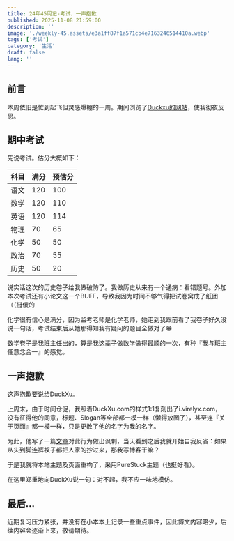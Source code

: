 ```yaml
---
title: 24年45周记-考试、一声抱歉
published: 2025-11-08 21:59:00
description: ''
image: './weekly-45.assets/e3a1ff87f1a571cb4e7163246514410a.webp'
tags: ['考试']
category: '生活'
draft: false 
lang: ''
---
```


## 前言

本周依旧是忙到起飞但灵感爆棚的一周。期间浏览了[Duckxu的网站](https://i.duckxu.com/)，使我彻夜反思。

## 期中考试

先说考试。估分大概如下：

| 科目 | 满分 | 预估分 |
| ---- | ---- | ------ |
| 语文 | 120  | 100    |
| 数学 | 120  | 110    |
| 英语 | 120  | 114    |
| 物理 | 70   | 65     |
| 化学 | 50   | 50     |
| 政治 | 70   | 55     |
| 历史 | 50   | 20     |

说实话这次的历史卷子给我做破防了。我做历史从来有一个通病：看错题号。外加本次考试还有小论文这一个BUFF，导致我因为时间不够气得把试卷窝成了纸团（（挺傻的

化学很有信心是满分，因为监考老师是化学老师，她走到我跟前看了我卷子好久没说一句话，考试结束后从她那得知我有疑问的题目全做对了😁

数学卷子是我班主任出的，算是我这辈子做数学做得最顺的一次，有种『我与班主任意念合一』的感觉。

## 一声抱歉

这声抱歉要说给[DuckXu](https://i.duckxu.com/)。

上周末，由于时间仓促，我照着DuckXu.com的样式1:1复刻出了i.virelyx.com，没有征得他的同意，标题、Slogan等全部都一模一样（懒得放图了），甚至连『关于页面』都一模一样，只是更改了他的名字为我的名字。

为此，他写了一篇[文章](https://i.duckxu.com/archives/copystyleperson.html)对此行为做出讽刺，当天看到之后我就开始自我反省：如果从头到脚连裤衩子都把人家的抄过来，那我写博客干嘛？

于是我就将本站主题及页面重构了，采用PureStuck主题（也挺好看）。

在这里郑重地向DuckXu说一句：对不起，我不应一味地模仿。

## 最后...

近期复习压力紧张，并没有在小本本上记录一些重点事件，因此博文内容略少，后续内容会逐渐上来，敬请期待。
